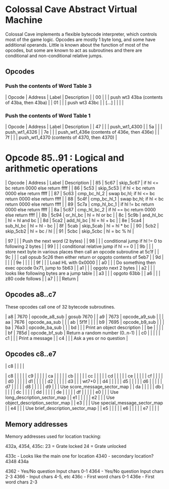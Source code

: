 # Colossal Cave Abstract Virtual Machine

Colossal Cave implements a flexible bytecode interpreter, which controls
most of the game logic. Opcodes are mostly 1 byte long, and some have
additional operands. Little is known about the function of most of the
opcodes, but some are known to act as subroutines and there are
conditional and non-conditional relative jumps.

## Opcodes

### Push the contents of Word Table 3

| Opcode | Address | Label | Description |
| 00     |         |       | push wt3 43ba (contents of 43ba, then 43ba) |
| 01     |         |       | push wt3 43bc |
| [...]  | | | |

### Push the contents of Word Table 1

| Opcode | Address | Label | Description |
| 47 | | | push_wt1_4300 |
| 5a | | | push_wt1_4326 |
| 7e | | | push_wt1_436e (contents of 436e, then 436e) |
| 7f | | | push_wt1_4370 (contents of 4370, then 4370) |

# Opcode 85..91 : Logical and arithmetic operations

| Opcode | Address | Label | Description |
| 85     | 5c67    | skip_5c67 | if hl <= bc return 0000 else return ffff |
| 86     | 5c53    | skip_5c53 | if hl < bc return 0000 else return ffff |
| 87     | 5c63    | cmp_bc_hl_2 | swap bc,hl; if hl <= bc return 0000 else return ffff |
| 88     | 5c4f    | cmp_bc_hl_1 | swap bc,hl; if hl < bc return 0000 else return ffff |
| 89     | 5c7a    | cmp_hl_bc_1 | if hl != bc return 0000 else return ffff |
| 8a     | 5c87    | cmp_hl_bc_2 | if hl == bc return 0000 else return ffff |
| 8b     | 5c94    | or_hl_bc | hl = hl or bc |
| 8c     | 5c9b    | and_hl_bc | hl = hl and bc |
| 8d     | 5ca2    | add_hl_bc | hl = hl + bc |
| 8e     | 5ca4    | sub_hl_bc | hl = hl - bc |
| 8f     | 5cab    | skip_5cab | hl = hl * bc |
| 90     | 5cb2    | skip_5cb2 | hl = bc / hl |
| 91     | 5cbc    | skip_5cbc | hl = bc % hl |

| 97     |         |           | Push the next word (2 bytes) |
| 98     |         |           | conditional jump if hl != 0 to following 2 bytes |
| 99     |         |           | conditional relative jump if hl == 0 |
| 9b     |         |           | store next byte in various places then call an opcode subroutine at 5c1f |
| 9c     |         |           | call opsub 5c26 then either return or opgoto contents of 5eb7 |
| 9d     |         |           | |
| 9e     |         |           | |
| 9f     |         |           | Load HL with 0x0000 |
| a0     |         |           | Do something then exec opcode 0x71, jump to 5b63 |
| a1     |         |           | opgoto next 2 bytes |
| a2     |         |           | looks like following bytes are a jump table |
| a3     |         |           | opgoto 63bb |
| a6     |         |           | z80 code follows |
| a7     |         |           | Return |

## Opcodes a8..c7

These opcodes call one of 32 bytecode subroutines.

| a8     | 7670 | opcode_a8_sub | gosub 7670 |
| a9     | 7673 | opcode_a9_sub |            |
| aa     | 7676 | opcode_aa_sub |            |
| ab     | 5f1f |               |            |
| b9     | 7695 | opcode_b9_sub |            |
| ba     | 76a3 | opcode_ba_sub |            |
| bd     |      |               | Print an object description |
| be     |      |               |            |
| bf     | 785d | opcode_bf_sub | Return a random number (0..n-1) |
| c0     |      |               |            |
| c1     |      |               | Print a message |
| c4     |      |               | Ask a yes or no question |

## Opcodes c8..e7

| c8     |      |               |            |

| c8     |      |               |            |
| c9     |      |               |            |
| ca     |      |               |            |
| cb     |      |               |            |
| cc     |      |               |            |
| cd     |      |               |            |
| ce     |      |               |            |
| cf     |      |               |            |
| d0     |      |               |            |
| d1     |      |               |            |
| d2     |      |               |            |
| d3     |      |               | wt7+0      |
| d4     |      |               |            |
| d5     |      |               |            |
| d6     |      |               |            |
| d7     |      |               |            |
| d8     |      |               |            |
| d9     |      |               | Use score_message_sector_map |
| da     |      |               |            |
| db     |      |               |            |
| dc     |      |               |            |
| dd     |      |               |            |
| de     |      |               |            |
| df     |      |               |            |
| e0     |      |               | Use long_description_sector_map |
| e1     |      |               |            |
| e2     |      |               | Use object_description_sector_map |
| e3     |      |               | Use special_message_sector_map |
| e4     |      |               | Use brief_description_sector_map |
| e5     |      |               |            |
| e6     |      |               |            |
| e7     |      |               |            |


## Memory addresses

Memory addresses used for location tracking:

432a, 4354, 435c:
   23 = Grate locked
   24 = Grate unlocked

433c - Looks like the main one for location
4340 - secondary location?
4348
434a

4362 - Yes/No question Input chars 0-1
4364 - Yes/No question Input chars 2-3
4366 - Input chars 4-5, etc
436c - First word chars 0-1
436e - First word chars 2-3
